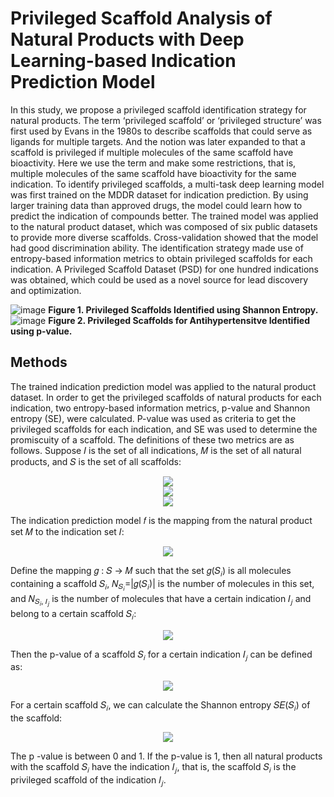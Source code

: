 # Privileged Scaffold Analysis of Natural Products with Deep Learning-based Indication Prediction Model
In this study, we propose a privileged scaffold identification strategy for natural products. The term ‘privileged scaffold’ or ‘privileged structure’ was first used by Evans in the 1980s to describe scaffolds that could serve as ligands for multiple targets. And the notion was later expanded to that a scaffold is privileged if multiple molecules of the same scaffold have bioactivity. Here we use the term and make some restrictions, that is, multiple molecules of the same scaffold have bioactivity for the same indication. 
To identify privileged scaffolds, a multi-task deep learning model was first trained on the MDDR dataset for indication prediction. By using larger training data than approved drugs, the model could learn how to predict the indication of compounds better. The trained model was applied to the natural product dataset, which was composed of six public datasets to provide more diverse scaffolds. Cross-validation showed that the model had good discrimination ability. The identification strategy made use of entropy-based information metrics to obtain privileged scaffolds for each indication. A Privileged Scaffold Dataset (PSD) for one hundred indications was obtained, which could be used as a novel source for lead discovery and optimization.  

![image](https://github.com/wllllg/Privileged_Scaffold/raw/master/img/privileged_scaffolds_Shannon_Entropy.jpg)
**Figure 1. Privileged Scaffolds Identified using Shannon Entropy.**
![image](https://github.com/wllllg/Privileged_Scaffold/raw/master/img/privileged_scaffolds_p_value_antihypertensive.jpg)
**Figure 2. Privileged Scaffolds for Antihypertensitve Identified using p-value.**

## Methods
The trained indication prediction model was applied to the natural product dataset. In order to get the privileged scaffolds of natural products for each indication, two entropy-based information metrics, p-value and Shannon entropy (SE), were calculated. P-value was used as criteria to get the privileged scaffolds for each indication, and SE was used to determine the promiscuity of a scaffold. The definitions of these two metrics are as follows. Suppose 𝐼 is the set of all indications, 𝑀 is the set of all natural products, and 𝑆 is the set of all scaffolds:  
<p align="center">
  <img src="http://latex.codecogs.com/svg.latex?\\I=\left\{I_{1},I_{2},\ldots,I_{m}\right\}"> <br/>
  <img src="http://latex.codecogs.com/svg.latex?\\M=\left\{m_{1},m_{2},\ldots,m_{l}\right\}"> <br/>
  <img src="http://latex.codecogs.com/svg.latex?\\S=\left\{S_{1},S_{2},\ldots,S_{n}\right\}">
</p>

The indication prediction model 𝑓 is the mapping from the natural product set 𝑀 to the indication set 𝐼:  

<p align="center">
  <img src="http://latex.codecogs.com/svg.latex?f_%7BM%7D%5C%20%5Ctextit%3A%5C%20M%5C%20%5Crightarrow%5C%20I%20%5C%5C">
</p>

Define the mapping 𝑔 : 𝑆 → 𝑀 such that the set 𝑔(𝑆<sub>𝑖</sub>) is all molecules containing a scaffold 𝑆<sub>𝑖</sub>, 𝑁<sub>𝑆<sub>𝑖</sub></sub>=|𝑔(𝑆<sub>𝑖</sub>)| is the number of molecules in this set, and 𝑁<sub>𝑆<sub>𝑖</sub>, 𝐼<sub>𝑗</sub></sub> is the number of molecules that have a certain indication 𝐼<sub>𝑗</sub> and belong to a certain scaffold 𝑆<sub>𝑖</sub>:  

<p align="center">
  <img src="http://latex.codecogs.com/svg.latex?N_%7BS_%7Bi%7D%2C%20I_%7Bj%7D%7D%3D%5Cleft%7C%5Cleft%5C%7Bm%20%7C%20m%20%5Cin%20g%5Cleft%28S_%7Bi%7D%5Cright%29%20%5Ctext%20%7B%20and%20%7D%20f%28m%29%3DI_%7Bj%7D%5Cright%5C%7D%5Cright%7C"> 
</p>

Then the p-value of a scaffold 𝑆<sub>𝑖</sub> for a certain indication 𝐼<sub>𝑗</sub> can be defined as:  

<p align="center">
  <img src="http://latex.codecogs.com/svg.latex?\\p_{I_{j}}\left(S_{i}\right)=\frac{N_{S_{i}I_{j}}}{N_{S_{i}}}"> 
</p>

For a certain scaffold 𝑆<sub>𝑖</sub>, we can calculate the Shannon entropy 𝑆𝐸(𝑆<sub>𝑖</sub>) of the scaffold:  

<p align="center">
  <img src="http://latex.codecogs.com/svg.latex?\\SE\left(S_{i}\right)=-\sum_{j}^{m}p_{l_{j}}\left(S_{i}\right)\ln p_{I_{j}}\left(S_{i}\right)"> 
</p>
The p -value is between 0 and 1. If the p-value is 1, then all natural products with the scaffold 𝑆<sub>𝑖</sub> have the indication 𝐼<sub>𝑗</sub>, that is, the scaffold 𝑆<sub>𝑖</sub> is the  privileged scaffold of the indication 𝐼<sub>𝑗</sub>.
